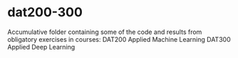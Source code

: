 # dat200-300
Accumulative folder containing some of the code and results from obligatory exercises in courses:
DAT200 Applied Machine Learning
DAT300 Applied Deep Learning
